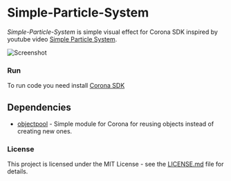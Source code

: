 # Simple-Particle-System
*Simple-Particle-System* is simple visual effect for Corona SDK inspired by youtube video [Simple Particle System](https://www.youtube.com/watch?v=UcdigVaIYAk).

![Screenshot](https://i.imgur.com/qWnANsq.gif)

### Run

To run code you need install [Corona SDK](https://portal.coronalabs.com) 

## Dependencies

- [objectpool](https://github.com/ldurniat/Object-Pool) - Simple module for Corona for reusing objects instead of creating new ones.

### License

This project is licensed under the MIT License - see the [LICENSE.md](https://github.com/ldurniat/Simple-Particle-System/blob/master/LICENSE) file for details.


